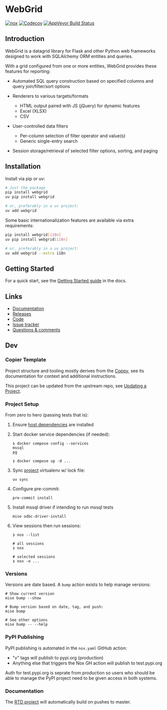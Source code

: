 # WebGrid
[![nox](https://github.com/level12/webgrid/actions/workflows/nox.yaml/badge.svg)](https://github.com/level12/webgrid/actions/workflows/nox.yaml)
[![Codecov](https://codecov.io/gh/level12/webgrid/branch/master/graph/badge.svg)](https://codecov.io/gh/level12/webgrid)
[![AppVeyor Build Status](https://ci.appveyor.com/api/projects/status/6s1886gojqi9c8h6?svg=true)](https://ci.appveyor.com/project/level12/webgrid)


## Introduction

WebGrid is a datagrid library for Flask and other Python web frameworks designed to work with
SQLAlchemy ORM entities and queries.

With a grid configured from one or more entities, WebGrid provides these features for reporting:

- Automated SQL query construction based on specified columns and query join/filter/sort options
- Renderers to various targets/formats

  - HTML output paired with JS (jQuery) for dynamic features
  - Excel (XLSX)
  - CSV

- User-controlled data filters

  - Per-column selection of filter operator and value(s)
  - Generic single-entry search

- Session storage/retrieval of selected filter options, sorting, and paging


## Installation

Install via pip or uv:

```bash
# Just the package
pip install webgrid
uv pip install webgrid

# or, preferably in a uv project:
uv add webgrid
```

Some basic internationalization features are available via extra requirements:

```bash
pip install webgrid[i18n]
uv pip install webgrid[i18n]

# or, preferably in a uv project:
uv add webgrid --extra i18n
```


## Getting Started

For a quick start, see the [Getting Started guide](https://webgrid.readthedocs.io/en/stable/getting-started.html) in the docs.


## Links

* [Documentation](https://webgrid.readthedocs.io/en/stable/index.html)
* [Releases](https://pypi.org/project/WebGrid/)
* [Code](https://github.com/level12/webgrid)
* [Issue tracker](https://github.com/level12/webgrid/issues)
* [Questions & comments](https://github.com/level12/webgrid/discussions)


## Dev

### Copier Template

Project structure and tooling mostly derives from the [Coppy](https://github.com/level12/coppy),
see its documentation for context and additional instructions.

This project can be updated from the upstream repo, see
[Updating a Project](https://github.com/level12/coppy?tab=readme-ov-file#updating-a-project).


### Project Setup

From zero to hero (passing tests that is):

1. Ensure [host dependencies](https://github.com/level12/coppy/wiki/Mise) are installed

2. Start docker service dependencies (if needed):

   ```
   ❯ docker compose config --services
   mssql
   pg

   ❯ docker compose up -d ...
   ```

3. Sync [project](https://docs.astral.sh/uv/concepts/projects/) virtualenv w/ lock file:

   `uv sync`

4. Configure pre-commit:

   `pre-commit install`

5. Install mssql driver if intending to run mssql tests

   `mise odbc-driver-install`

6. View sessions then run sessions:

   ```
   ❯ nox --list

   # all sessions
   ❯ nox

   # selected sessions
   ❯ nox -e ...
   ```


### Versions

Versions are date based.  A `bump` action exists to help manage versions:

```shell
# Show current version
mise bump --show

# Bump version based on date, tag, and push:
mise bump

# See other options
mise bump -- --help
```


### PyPI Publishing

PyPI publishing is automated in the `nox.yaml` GitHub action:

- "v" tags will publish to pypi.org (production)
- Anything else that triggers the Nox GH action will publish to test.pypi.org

Auth for test.pypi.org is seprate from production so users who should be able to manage the PyPI
project need to be given access in both systems.


### Documentation

The [RTD project](https://app.readthedocs.org/projects/webgrid/) will automatically build on pushes
to master.
